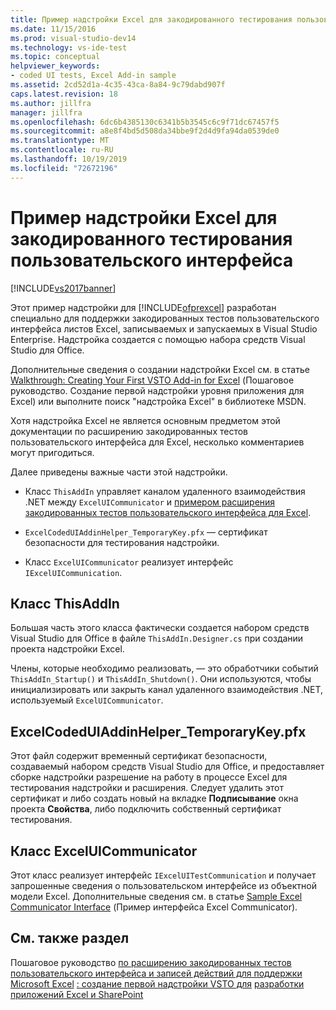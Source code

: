 ```yaml
---
title: Пример надстройки Excel для закодированного тестирования пользовательского интерфейса | Документация Майкрософт
ms.date: 11/15/2016
ms.prod: visual-studio-dev14
ms.technology: vs-ide-test
ms.topic: conceptual
helpviewer_keywords:
- coded UI tests, Excel Add-in sample
ms.assetid: 2cd52d1a-4c35-43ca-8a84-9c79dabd907f
caps.latest.revision: 18
ms.author: jillfra
manager: jillfra
ms.openlocfilehash: 6dc6b4385130c6341b5b3545c6c9f71dc67457f5
ms.sourcegitcommit: a8e8f4bd5d508da34bbe9f2d4d9fa94da0539de0
ms.translationtype: MT
ms.contentlocale: ru-RU
ms.lasthandoff: 10/19/2019
ms.locfileid: "72672196"
---
```

# <a name="sample-excel-add-in-for-coded-ui-testing"></a>Пример надстройки Excel для закодированного тестирования пользовательского интерфейса
[!INCLUDE[vs2017banner](../includes/vs2017banner.md)]

Этот пример надстройки для [!INCLUDE[ofprexcel](../includes/ofprexcel-md.md)] разработан специально для поддержки закодированных тестов пользовательского интерфейса листов Excel, записываемых и запускаемых в Visual Studio Enterprise. Надстройка создается с помощью набора средств Visual Studio для Office.

 Дополнительные сведения о создании надстройки Excel см. в статье [Walkthrough: Creating Your First VSTO Add-in for Excel](https://msdn.microsoft.com/library/a855e2be-3ecf-4112-a7f5-ec0f7fad3b5f) (Пошаговое руководство. Создание первой надстройки уровня приложения для Excel) или выполните поиск "надстройка Excel" в библиотеке MSDN.

 Хотя надстройка Excel не является основным предметом этой документации по расширению закодированных тестов пользовательского интерфейса для Excel, несколько комментариев могут пригодиться.

 Далее приведены важные части этой надстройки.

- Класс `ThisAddIn` управляет каналом удаленного взаимодействия .NET между `ExcelUICommunicator` и [примером расширения закодированных тестов пользовательского интерфейса для Excel](../test/sample-coded-ui-test-extension-for-excel.md).

- `ExcelCodedUIAddinHelper_TemporaryKey.pfx` — сертификат безопасности для тестирования надстройки.

- Класс `ExcelUICommunicator` реализует интерфейс `IExcelUICommunication`.

## <a name="thisaddin-class"></a>Класс ThisAddIn
 Большая часть этого класса фактически создается набором средств Visual Studio для Office в файле `ThisAddIn.Designer.cs` при создании проекта надстройки Excel.

 Члены, которые необходимо реализовать, — это обработчики событий `ThisAddIn_Startup()` и `ThisAddIn_Shutdown()`. Они используются, чтобы инициализировать или закрыть канал удаленного взаимодействия .NET, используемый `ExcelUICommunicator`.

## <a name="excelcodeduiaddinhelper_temporarykeypfx"></a>ExcelCodedUIAddinHelper_TemporaryKey.pfx
 Этот файл содержит временный сертификат безопасности, создаваемый набором средств Visual Studio для Office, и предоставляет сборке надстройки разрешение на работу в процессе Excel для тестирования надстройки и расширения. Следует удалить этот сертификат и либо создать новый на вкладке **Подписывание** окна проекта **Свойства**, либо подключить собственный сертификат тестирования.

## <a name="exceluicommunicator-class"></a>Класс ExcelUICommunicator
 Этот класс реализует интерфейс `IExcelUITestCommunication` и получает запрошенные сведения о пользовательском интерфейсе из объектной модели Excel. Дополнительные сведения см. в статье [Sample Excel Communicator Interface](../test/sample-excel-communicator-interface.md) (Пример интерфейса Excel Communicator).

## <a name="see-also"></a>См. также раздел
 Пошаговое руководство [по расширению закодированных тестов пользовательского интерфейса и записей действий для поддержки Microsoft Excel](../test/extending-coded-ui-tests-and-action-recordings-to-support-microsoft-excel.md) [: создание первой надстройки VSTO для](https://msdn.microsoft.com/library/a855e2be-3ecf-4112-a7f5-ec0f7fad3b5f) [разработки приложений Excel и SharePoint](https://msdn.microsoft.com/library/2ddec047-263a-4901-a54c-a15fc8472329)
